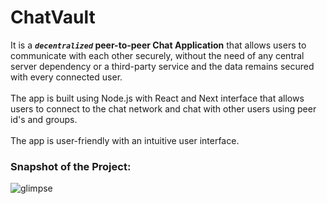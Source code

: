 # ChatVault
It is a <b><em>`decentralized`</em> peer-to-peer Chat Application</b> that allows users to communicate with each other securely, without the need of any central server dependency or a third-party service and the data remains secured with every connected user.
<br />
<br />
The app is built using Node.js with React and Next interface that allows users to connect to the chat network and chat with other users using peer id's and groups.
<br />
<br />
The app is user-friendly with an intuitive user interface.

### Snapshot of the Project:
![glimpse](https://github.com/prototype47/ChatVault/assets/76837650/232a37cd-0b3a-470a-abe0-dc4f9eff51f9)
<br />
